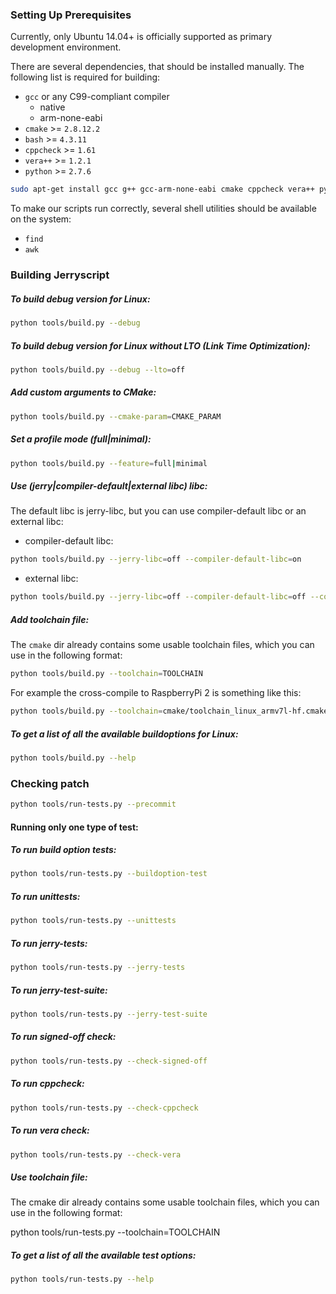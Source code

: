 ### Setting Up Prerequisites

Currently, only Ubuntu 14.04+ is officially supported as primary development environment.

There are several dependencies, that should be installed manually. The following list is required for building:

- `gcc` or any C99-compliant compiler
  - native
  - arm-none-eabi
- `cmake` >= `2.8.12.2`
- `bash` >= `4.3.11`
- `cppcheck` >= `1.61`
- `vera++` >= `1.2.1`
- `python` >= `2.7.6`

```bash
sudo apt-get install gcc g++ gcc-arm-none-eabi cmake cppcheck vera++ python
```

To make our scripts run correctly, several shell utilities should be available on the system:

- `find`
- `awk`

### Building Jerryscript

##### To build debug version for Linux:

```bash
python tools/build.py --debug
```

##### To build debug version for Linux without LTO (Link Time Optimization):

```bash
python tools/build.py --debug --lto=off
```

##### Add custom arguments to CMake:

```bash
python tools/build.py --cmake-param=CMAKE_PARAM
```

##### Set a profile mode (full|minimal):

```bash
python tools/build.py --feature=full|minimal
```

##### Use (jerry|compiler-default|external libc) libc:

The default libc is jerry-libc, but you can use compiler-default libc or an external libc:
- compiler-default libc:

```bash
python tools/build.py --jerry-libc=off --compiler-default-libc=on
```

- external libc:

```bash
python tools/build.py --jerry-libc=off --compiler-default-libc=off --compile-flag="-I/path/to/libc/include"
```

##### Add toolchain file:

The ```cmake``` dir already contains some usable toolchain files, which you can use in the following format:

```bash
python tools/build.py --toolchain=TOOLCHAIN
```

For example the cross-compile to RaspberryPi 2 is something like this:

```bash
python tools/build.py --toolchain=cmake/toolchain_linux_armv7l-hf.cmake
```

##### To get a list of all the available buildoptions for Linux:

```bash
python tools/build.py --help
```

### Checking patch

```bash
python tools/run-tests.py --precommit
```


#### Running only one type of test:

##### To run build option tests:

```bash
python tools/run-tests.py --buildoption-test
```

##### To run unittests:

```bash
python tools/run-tests.py --unittests
```

##### To run jerry-tests:

```bash
python tools/run-tests.py --jerry-tests
```

##### To run jerry-test-suite:

```bash
python tools/run-tests.py --jerry-test-suite
```

##### To run signed-off check:

```bash
python tools/run-tests.py --check-signed-off
```

##### To run cppcheck:

```bash
python tools/run-tests.py --check-cppcheck
```

##### To run vera check:

```bash
python tools/run-tests.py --check-vera
```

##### Use toolchain file:

The cmake dir already contains some usable toolchain files, which you can use in the following format:

python tools/run-tests.py --toolchain=TOOLCHAIN

##### To get a list of all the available test options:

```bash
python tools/run-tests.py --help
```

